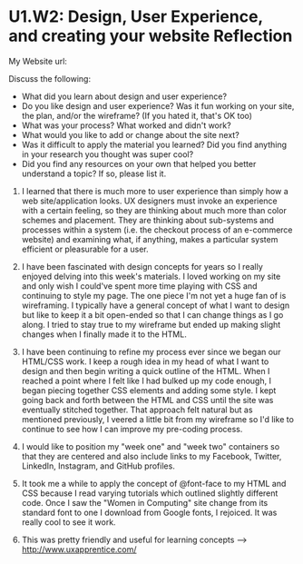 # U1.W2: Design, User Experience, and creating your website Reflection

My Website url: <!-- Website URL here (remove comment) -->

Discuss the following:
* What did you learn about design and user experience? 
* Do you like design and user experience? Was it fun working on your site, the plan, and/or the wireframe? (If you hated it, that's OK too)
* What was your process? What worked and didn't work?
* What would you like to add or change about the site next?
* Was it difficult to apply the material you learned? Did you find anything in your research you thought was super cool?
* Did you find any resources on your own that helped you better understand a topic? If so, please list it.

1. I learned that there is much more to user experience than simply how a web site/application looks. UX designers must invoke an experience with a certain feeling, so they are thinking about much more than color schemes and placement. They are thinking about sub-systems and processes within a system (i.e. the checkout process of an e-commerce website) and examining what, if anything, makes a particular system efficient or pleasurable for a user.

2. I have been fascinated with design concepts for years so I really enjoyed delving into this week's materials. I loved working on my site and only wish I could've spent more time playing with CSS and continuing to style my page. The one piece I'm not yet a huge fan of is wireframing. I typically have a general concept of what I want to design but like to keep it a bit open-ended so that I can change things as I go along. I tried to stay true to my wireframe but ended up making slight changes when I finally made it to the HTML.

3. I have been continuing to refine my process ever since we began our HTML/CSS work. I keep a rough idea in my head of what I want to design and then begin writing a quick outline of the HTML. When I reached a point where I felt like I had bulked up my code enough, I began piecing together CSS elements and adding some style. I kept going back and forth between the HTML and CSS until the site was eventually stitched together. That approach felt natural but as mentioned previously, I veered a little bit from my wireframe so I'd like to continue to see how I can improve my pre-coding process.

4. I would like to position my "week one" and "week two" containers so that they are centered and also include links to my Facebook, Twitter, LinkedIn, Instagram, and GitHub profiles.

5. It took me a while to apply the concept of @font-face to my HTML and CSS because I read varying tutorials which outlined slightly different code. Once I saw the "Women in Computing" site change from its standard font to one I download from Google fonts, I rejoiced. It was really cool to see it work. 

6. This was pretty friendly and useful for learning concepts --> http://www.uxapprentice.com/